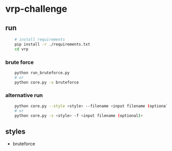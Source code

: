# vrp-challenge
## run
```bash
    # install requirements
    pip install -r ./requirements.txt
    cd vrp
```
### brute force
```bash
    python run_bruteforce.py
    # or
    python core.py -s bruteforce
```

### alternative run
```bash
    python core.py --style <style> --filename <input filename (optional)>
    # or
    python core.py -s <style> -f <input filename (optional)>
```
## styles
* bruteforce
